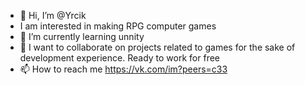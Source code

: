 - 👋 Hi, I’m @Yrcik
- I am interested in making RPG computer games
- 🌱 I’m currently learning unnity
- 💞️ I want to collaborate on projects related to games for the sake of development experience. Ready to work for free
- 📫 How to reach me https://vk.com/im?peers=c33

<!---
Yrcik/Yrcik is a ✨ special ✨ repository because its `README.md` (this file) appears on your GitHub profile.
You can click the Preview link to take a look at your changes.
--->
